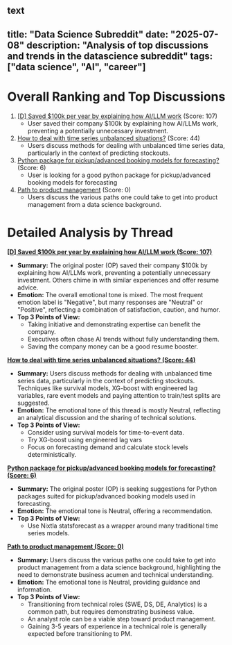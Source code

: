 text
---
title: "Data Science Subreddit"
date: "2025-07-08"
description: "Analysis of top discussions and trends in the datascience subreddit"
tags: ["data science", "AI", "career"]
---

# Overall Ranking and Top Discussions
1.  [[D] Saved $100k per year by explaining how AI/LLM work](https://www.reddit.com/r/datascience/comments/1lux7bt/saved_100k_per_year_by_explaining_how_aillm_work/) (Score: 107)
    *   User saved their company $100k by explaining how AI/LLMs work, preventing a potentially unnecessary investment.
2.  [How to deal with time series unbalanced situations?](https://www.reddit.com/r/datascience/comments/1lu7gqq/how_to_deal_with_time_series_unbalanced_situations/) (Score: 44)
    *   Users discuss methods for dealing with unbalanced time series data, particularly in the context of predicting stockouts.
3.  [Python package for pickup/advanced booking models for forecasting?](https://www.reddit.com/r/datascience/comments/1lu7fxv/python_package_for_pickupadvanced_booking_models/) (Score: 6)
    *   User is looking for a good python package for pickup/advanced booking models for forecasting
4.  [Path to product management](https://www.reddit.com/r/datascience/comments/1lum3ih/path_to_product_management/) (Score: 0)
    *   Users discuss the various paths one could take to get into product management from a data science background.

# Detailed Analysis by Thread
**[[D] Saved $100k per year by explaining how AI/LLM work (Score: 107)](https://www.reddit.com/r/datascience/comments/1lux7bt/saved_100k_per_year_by_explaining_how_aillm_work/)**
*  **Summary:** The original poster (OP) saved their company $100k by explaining how AI/LLMs work, preventing a potentially unnecessary investment. Others chime in with similar experiences and offer resume advice.
*  **Emotion:** The overall emotional tone is mixed. The most frequent emotion label is "Negative", but many responses are "Neutral" or "Positive", reflecting a combination of satisfaction, caution, and humor.
*  **Top 3 Points of View:**
    *   Taking initiative and demonstrating expertise can benefit the company.
    *   Executives often chase AI trends without fully understanding them.
    *   Saving the company money can be a good resume booster.

**[How to deal with time series unbalanced situations? (Score: 44)](https://www.reddit.com/r/datascience/comments/1lu7gqq/how_to_deal_with_time_series_unbalanced_situations/)**
*  **Summary:** Users discuss methods for dealing with unbalanced time series data, particularly in the context of predicting stockouts. Techniques like survival models, XG-boost with engineered lag variables, rare event models and paying attention to train/test splits are suggested.
*  **Emotion:** The emotional tone of this thread is mostly Neutral, reflecting an analytical discussion and the sharing of technical solutions.
*  **Top 3 Points of View:**
    *   Consider using survival models for time-to-event data.
    *   Try XG-boost using engineered lag vars
    *   Focus on forecasting demand and calculate stock levels deterministically.

**[Python package for pickup/advanced booking models for forecasting? (Score: 6)](https://www.reddit.com/r/datascience/comments/1lu7fxv/python_package_for_pickupadvanced_booking_models/)**
*  **Summary:** The original poster (OP) is seeking suggestions for Python packages suited for pickup/advanced booking models used in forecasting.
*  **Emotion:** The emotional tone is Neutral, offering a recommendation.
*  **Top 3 Points of View:**
    *   Use Nixtla statsforecast as a wrapper around many traditional time series models.

**[Path to product management (Score: 0)](https://www.reddit.com/r/datascience/comments/1lum3ih/path_to_product_management/)**
*  **Summary:** Users discuss the various paths one could take to get into product management from a data science background, highlighting the need to demonstrate business acumen and technical understanding.
*  **Emotion:** The emotional tone is Neutral, providing guidance and information.
*  **Top 3 Points of View:**
    *   Transitioning from technical roles (SWE, DS, DE, Analytics) is a common path, but requires demonstrating business value.
    *   An analyst role can be a viable step toward product management.
    *   Gaining 3-5 years of experience in a technical role is generally expected before transitioning to PM.
